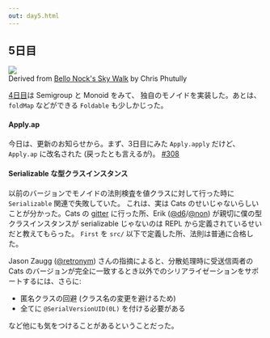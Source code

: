 ```yaml
---
out: day5.html
---
```


  [day4]: day4.html
  [308]: https://github.com/typelevel/cats/pull/308
  [gitter]: https://gitter.im/typelevel/cats
  [@d6]: https://twitter.com/d6
  [@non]: https://github.com/non
  [@retronym]: https://twitter.com/retronym

5日目
-----

<div class="floatingimage">
<img src="../files/day5-tight-rope.jpg">
<div class="credit">Derived from <a href="https://www.flickr.com/photos/72562013@N06/10016837145/">Bello Nock's Sky Walk</a> by Chris Phutully</div>
</div>

[4日目][day4]は Semigroup と Monoid をみて、
独自のモノイドを実装した。あとは、`foldMap` などができる `Foldable` も少しかじった。

#### Apply.ap

今日は、更新のお知らせから。まず、3日目にみた `Apply.apply` だけど、
`Apply.ap` に改名された (戻ったとも言えるが)。 [#308][308]

#### Serializable な型クラスインスタンス

以前のバージョンでモノイドの法則検査を値クラスに対して行った時に `Serializable`
関連で失敗していた。
これは、実は Cats のせいじゃないらしいことが分かった。Cats の
[gitter][gitter] に行った所、Erik ([@d6][@d6]/[@non][@non])
が親切に僕の型クラスインスタンスが serializable じゃないのは
REPL から定義されているせいだと教えてもらった。
`First` を `src/` 以下で定義した所、法則は普通に合格した。

Jason Zaugg ([@retronym][@retronym]) さんの指摘によると、分散処理時に受送信両者の
Cats のバージョンが完全に一致するとき以外でのシリアライゼーションをサポートするには、さらに:

- 匿名クラスの回避 (クラス名の変更を避けるため)
- 全てに `@SerialVersionUID(0L)` を付ける必要がある

など他にも気をつけることがあるということだった。
